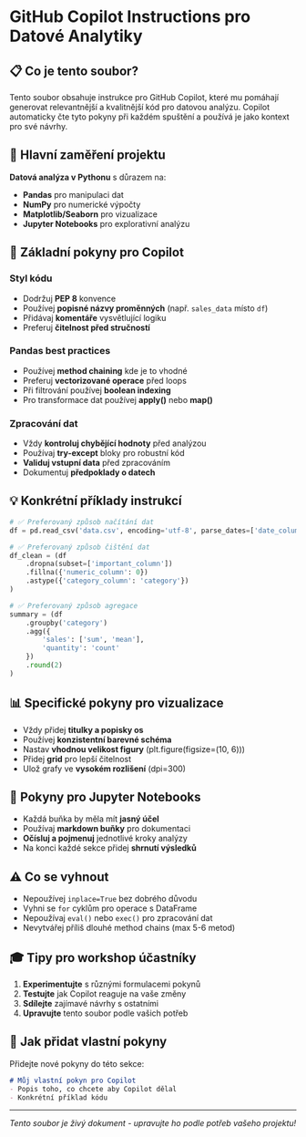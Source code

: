 # GitHub Copilot Instructions pro Datové Analytiky

## 📋 Co je tento soubor?

Tento soubor obsahuje instrukce pro GitHub Copilot, které mu pomáhají generovat relevantnější a kvalitnější kód pro datovou analýzu. Copilot automaticky čte tyto pokyny při každém spuštění a používá je jako kontext pro své návrhy.

## 🎯 Hlavní zaměření projektu

**Datová analýza v Pythonu** s důrazem na:
- **Pandas** pro manipulaci dat
- **NumPy** pro numerické výpočty  
- **Matplotlib/Seaborn** pro vizualizace
- **Jupyter Notebooks** pro explorativní analýzu

## 🔧 Základní pokyny pro Copilot

### Styl kódu
- Dodržuj **PEP 8** konvence
- Používej **popisné názvy proměnných** (např. `sales_data` místo `df`)
- Přidávaj **komentáře** vysvětlující logiku
- Preferuj **čitelnost před stručností**

### Pandas best practices
- Používej **method chaining** kde je to vhodné
- Preferuj **vectorizované operace** před loops
- Při filtrování používej **boolean indexing**
- Pro transformace dat používej **apply()** nebo **map()**

### Zpracování dat
- Vždy **kontroluj chybějící hodnoty** před analýzou
- Používaj **try-except** bloky pro robustní kód
- **Validuj vstupní data** před zpracováním
- Dokumentuj **předpoklady o datech**

## 💡 Konkrétní příklady instrukcí

```python
# ✅ Preferovaný způsob načítání dat
df = pd.read_csv('data.csv', encoding='utf-8', parse_dates=['date_column'])

# ✅ Preferovaný způsob čištění dat
df_clean = (df
    .dropna(subset=['important_column'])
    .fillna({'numeric_column': 0})
    .astype({'category_column': 'category'})
)

# ✅ Preferovaný způsob agregace
summary = (df
    .groupby('category')
    .agg({
        'sales': ['sum', 'mean'],
        'quantity': 'count'
    })
    .round(2)
)
```

## 📊 Specifické pokyny pro vizualizace

- Vždy přidej **titulky a popisky os**
- Používej **konzistentní barevné schéma**
- Nastav **vhodnou velikost figury** (plt.figure(figsize=(10, 6)))
- Přidej **grid** pro lepší čitelnost
- Ulož grafy ve **vysokém rozlišení** (dpi=300)

## 🚀 Pokyny pro Jupyter Notebooks

- Každá buňka by měla mít **jasný účel**
- Používaj **markdown buňky** pro dokumentaci
- **Očísluj a pojmenuj** jednotlivé kroky analýzy
- Na konci každé sekce přidej **shrnutí výsledků**

## ⚠️ Co se vyhnout

- Nepoužívej `inplace=True` bez dobrého důvodu
- Vyhni se `for` cyklům pro operace s DataFrame
- Nepoužívaj `eval()` nebo `exec()` pro zpracování dat
- Nevytvářej příliš dlouhé method chains (max 5-6 metod)

## 🎓 Tipy pro workshop účastníky

1. **Experimentujte** s různými formulacemi pokynů
2. **Testujte** jak Copilot reaguje na vaše změny
3. **Sdílejte** zajímavé návrhy s ostatními
4. **Upravujte** tento soubor podle vašich potřeb

## 📝 Jak přidat vlastní pokyny

Přidejte nové pokyny do této sekce:

```markdown
# Můj vlastní pokyn pro Copilot
- Popis toho, co chcete aby Copilot dělal
- Konkrétní příklad kódu
```

---
*Tento soubor je živý dokument - upravujte ho podle potřeb vašeho projektu!*